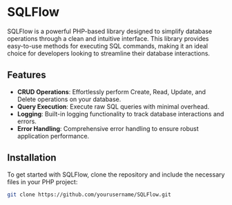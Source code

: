 # SQLFlow

SQLFlow is a powerful PHP-based library designed to simplify database operations through a clean and intuitive interface. This library provides easy-to-use methods for executing SQL commands, making it an ideal choice for developers looking to streamline their database interactions.

## Features

- **CRUD Operations**: Effortlessly perform Create, Read, Update, and Delete operations on your database.
- **Query Execution**: Execute raw SQL queries with minimal overhead.
- **Logging**: Built-in logging functionality to track database interactions and errors.
- **Error Handling**: Comprehensive error handling to ensure robust application performance.

## Installation

To get started with SQLFlow, clone the repository and include the necessary files in your PHP project:

```bash
git clone https://github.com/yourusername/SQLFlow.git
```
